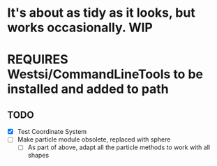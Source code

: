 # It's about as tidy as it looks, but works occasionally. WIP

# REQUIRES Westsi/CommandLineTools to be installed and added to path

## TODO

- [x] Test Coordinate System
- [ ] Make particle module obsolete, replaced with sphere
  - [ ] As part of above, adapt all the particle methods to work with all shapes